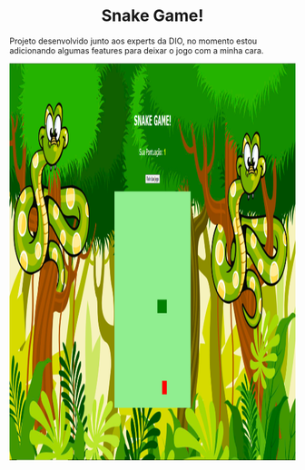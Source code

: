 <span align="center"> 
  <h1> Snake Game! </h1>
</span> 
  <p> Projeto desenvolvido junto aos experts da DIO, no momento estou adicionando algumas features para deixar o jogo com a minha cara. </p>
  
  <img src="https://raw.githubusercontent.com/Fernandesg/snake-game/main/img/snake%20game.PNG" widht=1366 height=700></img>
  
 
